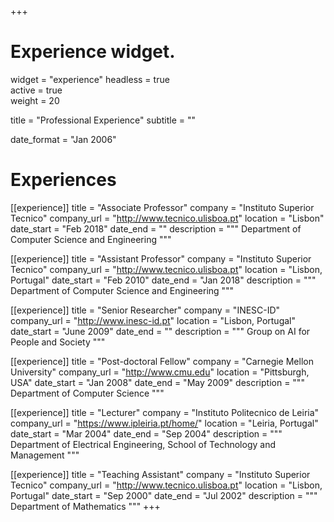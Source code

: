+++
# Experience widget.
widget = "experience"
headless = true  
active = true  
weight = 20  

title = "Professional Experience"
subtitle = ""

date_format = "Jan 2006"

# Experiences
[[experience]]
  title = "Associate Professor"
  company = "Instituto Superior Tecnico"
  company_url = "http://www.tecnico.ulisboa.pt"
  location = "Lisbon"
  date_start = "Feb 2018"
  date_end = ""
  description = """
  Department of Computer Science and Engineering
  """

[[experience]]
  title = "Assistant Professor"
  company = "Instituto Superior Tecnico"
  company_url = "http://www.tecnico.ulisboa.pt"
  location = "Lisbon, Portugal"
  date_start = "Feb 2010"
  date_end = "Jan 2018"
  description = """
  Department of Computer Science and Engineering
  """

[[experience]]
  title = "Senior Researcher"
  company = "INESC-ID"
  company_url = "http://www.inesc-id.pt"
  location = "Lisbon, Portugal"
  date_start = "June 2009"
  date_end = ""
  description = """
  Group on AI for People and Society
  """

[[experience]]
  title = "Post-doctoral Fellow"
  company = "Carnegie Mellon University"
  company_url = "http://www.cmu.edu"
  location = "Pittsburgh, USA"
  date_start = "Jan 2008"
  date_end = "May 2009"
  description = """
  Department of Computer Science
  """

[[experience]]
  title = "Lecturer"
  company = "Instituto Politecnico de Leiria"
  company_url = "https://www.ipleiria.pt/home/"
  location = "Leiria, Portugal"
  date_start = "Mar 2004"
  date_end = "Sep 2004"
  description = """
  Department of Electrical Engineering, 
  School of Technology and Management
  """

[[experience]]
  title = "Teaching Assistant"
  company = "Instituto Superior Tecnico"
  company_url = "http://www.tecnico.ulisboa.pt"
  location = "Lisbon, Portugal"
  date_start = "Sep 2000"
  date_end = "Jul 2002"
  description = """
  Department of Mathematics
  """
+++
